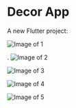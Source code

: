 # Decor App

A new Flutter project:


![Image of 1](https://i.imgur.com/mWi1rt8.png)


.
![Image of 2](https://i.imgur.com/AivXMBp.png)


![Image of 3](https://i.imgur.com/sZbPjf6.png)


![Image of 4](https://i.imgur.com/6eCebOF.png)


![Image of 5](https://i.imgur.com/BlBxmGj.png)
